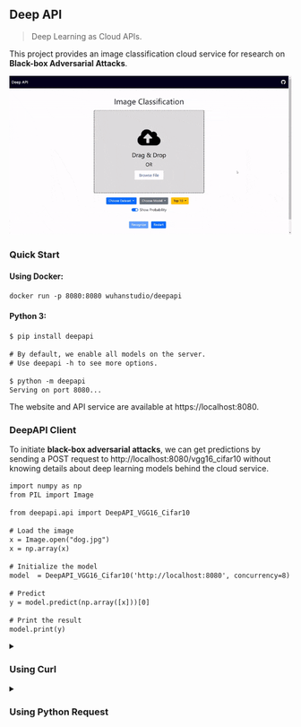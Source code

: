 ## Deep API

> Deep Learning as Cloud APIs.

This project provides an image classification cloud service for research on **Black-box Adversarial Attacks**.

![](demo.gif)


### Quick Start

#### Using Docker:

```
docker run -p 8080:8080 wuhanstudio/deepapi
```

#### Python 3:

```
$ pip install deepapi

# By default, we enable all models on the server.
# Use deepapi -h to see more options.

$ python -m deepapi
Serving on port 8080...
```

The website and API service are available at https://localhost:8080.



### DeepAPI Client

To initiate **black-box adversarial attacks**, we can get predictions by sending a POST request to http://localhost:8080/vgg16_cifar10 without knowing details about deep learning models behind the cloud service.

```
import numpy as np
from PIL import Image

from deepapi.api import DeepAPI_VGG16_Cifar10

# Load the image
x = Image.open("dog.jpg")
x = np.array(x)

# Initialize the model
model  = DeepAPI_VGG16_Cifar10('http://localhost:8080', concurrency=8)

# Predict
y = model.predict(np.array([x]))[0]

# Print the result
model.print(y)
```

</details>
<details>
  <summary><h3> Using Curl</h3></summary>

```
export IMAGE_FILE=test/cat.jpg
(echo -n '{"file": "'; base64 $IMAGE_FILE; echo '"}') | \
curl -H "Content-Type: application/json" \
     -d @- http://127.0.0.1:8080/vgg16_cifar10
```
</details>


<details>
  <summary><h3> Using Python Request</h3></summary>

You can also implement the API client from scratch using the request module.

```
def classification(url, file):
    # Load the input image and construct the payload for the request
    image = Image.open(file)
    buff = BytesIO()
    image.save(buff, format="JPEG")

    data = {'file': base64.b64encode(buff.getvalue()).decode("utf-8")}
    return requests.post(url, json=data).json()

res = classification('http://127.0.0.1:8080/vgg16_cifar10', 'cat.jpg')
```

This python script is available in the `test` folder. You should see prediction results by running `python3 minimal.py`:

```
cat            0.99804
deer           0.00156
truck          0.00012
airplane       0.00010
dog            0.00009
bird           0.00005
ship           0.00003
frog           0.00001
horse          0.00001
automobile     0.00001
```

#### Concurrent requests

Sending 5 concurrent requests to the API server:

```
$ python3 multi-client.py --num_workers 5 cat.jpg
```

You should see the result:

```
----- start -----
Sending requests
Sending requests
Sending requests
Sending requests
Sending requests
------ end ------
Concurrent Requests: 5
Total Runtime: 2.441638708114624
```
